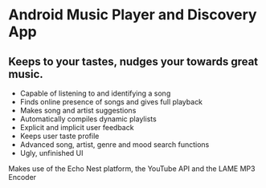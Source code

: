# Android Music Player and Discovery App #
## Keeps to your tastes, nudges your towards great music. ##

  * Capable of listening to and identifying a song
  * Finds online presence of songs and gives full playback
  * Makes song and artist suggestions
  * Automatically compiles dynamic playlists
  * Explicit and implicit user feedback
  * Keeps user taste profile
  * Advanced song, artist, genre and mood search functions
  * Ugly, unfinished UI

Makes use of the Echo Nest platform, the YouTube API and the LAME MP3 Encoder